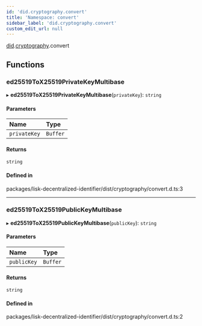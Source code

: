 ```yaml
---
id: 'did.cryptography.convert'
title: 'Namespace: convert'
sidebar_label: 'did.cryptography.convert'
custom_edit_url: null
---
```


[did](did.md).[cryptography](did.cryptography.md).convert

## Functions

### ed25519ToX25519PrivateKeyMultibase

▸ **ed25519ToX25519PrivateKeyMultibase**(`privateKey`): `string`

#### Parameters

| Name         | Type     |
| :----------- | :------- |
| `privateKey` | `Buffer` |

#### Returns

`string`

#### Defined in

packages/lisk-decentralized-identifier/dist/cryptography/convert.d.ts:3

---

### ed25519ToX25519PublicKeyMultibase

▸ **ed25519ToX25519PublicKeyMultibase**(`publicKey`): `string`

#### Parameters

| Name        | Type     |
| :---------- | :------- |
| `publicKey` | `Buffer` |

#### Returns

`string`

#### Defined in

packages/lisk-decentralized-identifier/dist/cryptography/convert.d.ts:2
